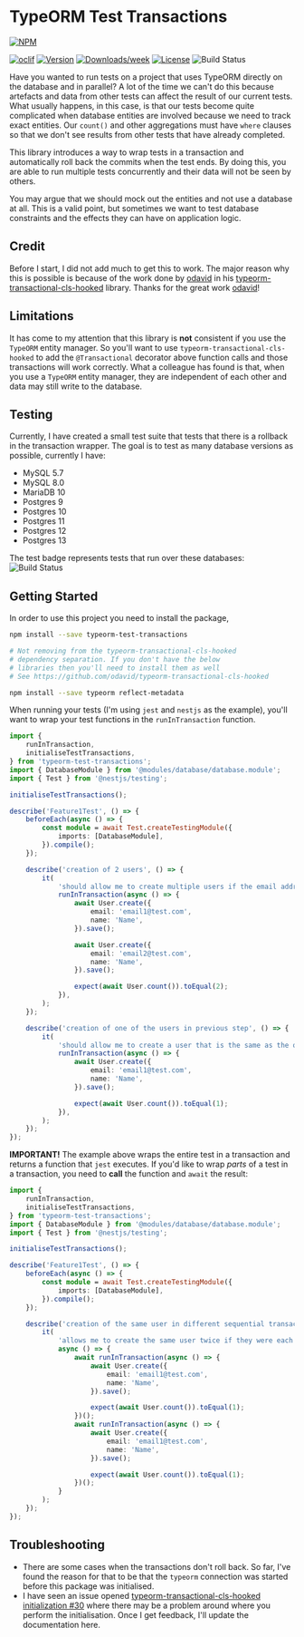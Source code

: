 # TypeORM Test Transactions


[![NPM](https://nodei.co/npm/typeorm-test-transactions.png)](https://nodei.co/npm/typeorm-test-transactions/)


[![oclif](https://img.shields.io/badge/cli-oclif-brightgreen.svg?style=for-the-badge)](https://oclif.io)
[![Version](https://img.shields.io/npm/v/typeorm-test-transactions.svg?style=for-the-badge)](https://npmjs.org/package/typeorm-test-transactions)
[![Downloads/week](https://img.shields.io/npm/dw/typeorm-test-transactions.svg?style=for-the-badge)](https://npmjs.org/package/typeorm-test-transactions)
[![License](https://img.shields.io/npm/l/typeorm-test-transactions.svg?style=for-the-badge)](https://github.com/entrostat/typeorm-test-transactions/blob/master/package.json)
![Build Status](https://github.com/entrostat/typeorm-test-transactions/actions/workflows/unit-tests.yaml/badge.svg)


Have you wanted to run tests on a project that uses TypeORM directly on the database and in parallel? A lot of the time we can't do this because artefacts and data from other tests can affect the result of our current tests. What usually happens, in this case, is that our tests become quite complicated when database entities are involved because we need to track exact entities. Our `count()` and other aggregations must have `where` clauses so that we don't see results from other tests that have already completed.

This library introduces a way to wrap tests in a transaction and automatically roll back the commits when the test ends. By doing this, you are able to run multiple tests concurrently and their data will not be seen by others.

You may argue that we should mock out the entities and not use a database at all. This is a valid point, but sometimes we want to test database constraints and the effects they can have on application logic.

## Credit

Before I start, I did not add much to get this to work. The major reason why this is possible is because of the work done by [odavid](https://github.com/odavid) in his [typeorm-transactional-cls-hooked](https://github.com/odavid/typeorm-transactional-cls-hooked) library. Thanks for the great work [odavid](https://github.com/odavid)!

## Limitations

It has come to my attention that this library is **not** consistent if you use the `TypeORM` entity manager. So you'll want to use `typeorm-transactional-cls-hooked` to add the `@Transactional` decorator above function calls and those transactions will work correctly. What a colleague has found is that, when you use a `TypeORM` entity manager, they are independent of each other and data may still write to the database.

## Testing

Currently, I have created a small test suite that tests that there is a rollback in the transaction wrapper. The goal is to test as many database versions as possible, currently I have:

-   MySQL 5.7
-   MySQL 8.0
-   MariaDB 10
-   Postgres 9
-   Postgres 10
-   Postgres 11
-   Postgres 12
-   Postgres 13

The test badge represents tests that run over these databases: ![Build Status](https://github.com/entrostat/typeorm-test-transactions/actions/workflows/unit-tests.yaml/badge.svg)

## Getting Started

In order to use this project you need to install the package,

```bash
npm install --save typeorm-test-transactions

# Not removing from the typeorm-transactional-cls-hooked
# dependency separation. If you don't have the below
# libraries then you'll need to install them as well
# See https://github.com/odavid/typeorm-transactional-cls-hooked

npm install --save typeorm reflect-metadata
```

When running your tests (I'm using `jest` and `nestjs` as the example), you'll want to wrap your test functions in the `runInTransaction` function.

```typescript
import {
    runInTransaction,
    initialiseTestTransactions,
} from 'typeorm-test-transactions';
import { DatabaseModule } from '@modules/database/database.module';
import { Test } from '@nestjs/testing';

initialiseTestTransactions();

describe('Feature1Test', () => {
    beforeEach(async () => {
        const module = await Test.createTestingModule({
            imports: [DatabaseModule],
        }).compile();
    });

    describe('creation of 2 users', () => {
        it(
            'should allow me to create multiple users if the email address is different but name is the same',
            runInTransaction(async () => {
                await User.create({
                    email: 'email1@test.com',
                    name: 'Name',
                }).save();

                await User.create({
                    email: 'email2@test.com',
                    name: 'Name',
                }).save();

                expect(await User.count()).toEqual(2);
            }),
        );
    });

    describe('creation of one of the users in previous step', () => {
        it(
            'should allow me to create a user that is the same as the one in the previous step',
            runInTransaction(async () => {
                await User.create({
                    email: 'email1@test.com',
                    name: 'Name',
                }).save();

                expect(await User.count()).toEqual(1);
            }),
        );
    });
});
```

**IMPORTANT!** The example above wraps the entire test in a transaction and returns a function that `jest` executes. If you'd like to wrap *parts* of a test in a transaction, you need to **call** the function and `await` the result:
```typescript
import {
    runInTransaction,
    initialiseTestTransactions,
} from 'typeorm-test-transactions';
import { DatabaseModule } from '@modules/database/database.module';
import { Test } from '@nestjs/testing';

initialiseTestTransactions();

describe('Feature1Test', () => {
    beforeEach(async () => {
        const module = await Test.createTestingModule({
            imports: [DatabaseModule],
        }).compile();
    });

    describe('creation of the same user in different sequential transactions', () => {
        it(
            'allows me to create the same user twice if they were each in a transaction',
            async () => {
                await runInTransaction(async () => {
                    await User.create({
                        email: 'email1@test.com',
                        name: 'Name',
                    }).save();

                    expect(await User.count()).toEqual(1);
                })();
                await runInTransaction(async () => {
                    await User.create({
                        email: 'email1@test.com',
                        name: 'Name',
                    }).save();

                    expect(await User.count()).toEqual(1);
                })();
            }
        );
    });
});
```

## Troubleshooting

-   There are some cases when the transactions don't roll back. So far, I've found the reason for that to be that the `typeorm` connection was started before this package was initialised.
-   I have seen an issue opened [typeorm-transactional-cls-hooked initialization #30](https://github.com/odavid/typeorm-transactional-cls-hooked/issues/30) where there may be a problem around where you perform the initialisation. Once I get feedback, I'll update the documentation here.
